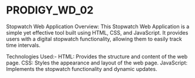# PRODIGY_WD_02

Stopwatch Web Application
Overview:
This Stopwatch Web Application is a simple yet effective tool built using HTML, CSS, and JavaScript. It provides users with a digital stopwatch functionality, allowing them to easily track time intervals.

Technologies Used:-
HTML: Provides the structure and content of the web page.
CSS: Styles the appearance and layout of the web page.
JavaScript: Implements the stopwatch functionality and dynamic updates.
